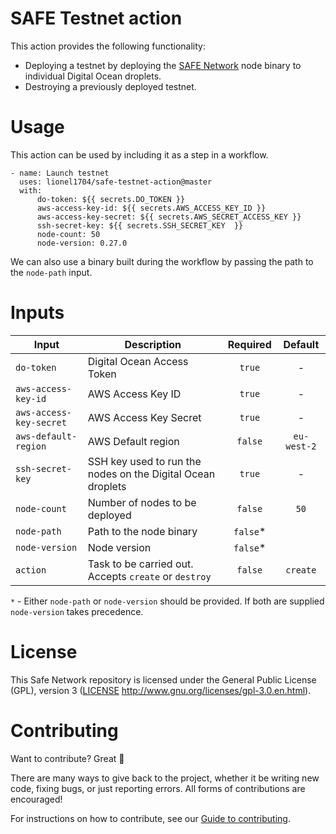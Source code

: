 # SAFE Testnet action

This action provides the following functionality:

- Deploying a testnet by deploying the [SAFE Network](https://github.com/maidsafe/safe_network) node binary to individual Digital Ocean droplets.
- Destroying a previously deployed testnet.

# Usage

This action can be used by including it as a step in a workflow.

```
- name: Launch testnet
  uses: lionel1704/safe-testnet-action@master
  with:
      do-token: ${{ secrets.DO_TOKEN }}
      aws-access-key-id: ${{ secrets.AWS_ACCESS_KEY_ID }}
      aws-access-key-secret: ${{ secrets.AWS_SECRET_ACCESS_KEY }}
      ssh-secret-key: ${{ secrets.SSH_SECRET_KEY  }}
      node-count: 50
      node-version: 0.27.0
```

We can also use a binary built during the workflow by passing the path to the `node-path` input.

# Inputs

|Input|Description|Required|Default|
|---|---|:---:|:---:|
|`do-token`|Digital Ocean Access Token|`true`|-|
|`aws-access-key-id`|AWS Access Key ID|`true`|-|
|`aws-access-key-secret`|AWS Access Key Secret|`true`|-|
|`aws-default-region`|AWS Default region|`false`|`eu-west-2`|
|`ssh-secret-key`|SSH key used to run the nodes on the Digital Ocean droplets|`true`|-|
|`node-count`|Number of nodes to be deployed|`false`|`50`|
|`node-path`|Path to the node binary|`false`*||
|`node-version`|Node version|`false`*||
|`action`|Task to be carried out. Accepts `create` or `destroy`|`false`|`create`|

`*` - Either `node-path` or `node-version` should be provided. If both are supplied `node-version` takes precedence.

# License

This Safe Network repository is licensed under the General Public License (GPL), version 3 ([LICENSE](LICENSE) http://www.gnu.org/licenses/gpl-3.0.en.html).

# Contributing

Want to contribute? Great :tada:

There are many ways to give back to the project, whether it be writing new code, fixing bugs, or just reporting errors. All forms of contributions are encouraged!

For instructions on how to contribute, see our [Guide to contributing](https://github.com/maidsafe/QA/blob/master/CONTRIBUTING.md).